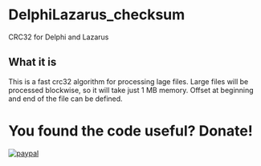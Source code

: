 # DelphiLazarus_checksum
CRC32 for Delphi and Lazarus

## What it is  
This is a fast crc32 algorithm for processing lage files.
Large files will be processed blockwise, so it will take just 1 MB memory.
Offset at beginning and end of the file can be defined.

# You found the code useful? Donate!

[![paypal](https://www.paypalobjects.com/en_US/i/btn/btn_donateCC_LG.gif)](https://www.paypal.com/cgi-bin/webscr?cmd=_s-xclick&hosted_button_id=DZUZXE2WCJU4U)

